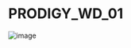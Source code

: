 # PRODIGY_WD_01
![image](https://github.com/Bharath-1504/PRODIGY_WD_01/assets/155525632/9466690e-3fac-42e2-96a2-b471eee50098)

